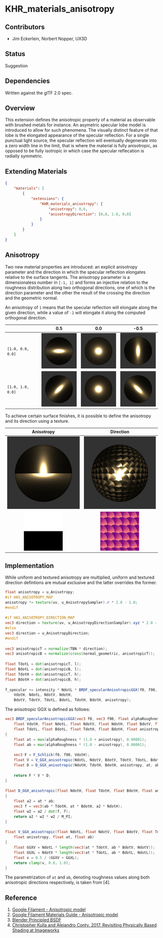 # KHR\_materials\_anisotropy

## Contributors

* Jim Eckerlein, Norbert Nopper, UX3D

## Status

Suggestion

## Dependencies

Written against the glTF 2.0 spec.

## Overview

This extension defines the anisotropic property of a material as observable with brushed metals for instance.
An asymetric specular lobe model is introduced to allow for such phenomena.
The visually distinct feature of that lobe is the elongated appearance of the specular reflection.
For a single punctual light source, the specular reflection will eventually degenerate into a zero width line in the limit,
that is where the material is fully anisotropic, as opposed to be fully isotropic in which case the specular reflecation is radially symmetric.

## Extending Materials

```json
{
    "materials": [
        {
            "extensions": {
                "KHR_materials_anisotropy": {
                    "anisotropy": 0.6,
                    "anisotropyDirection": [0.0, 1.0, 0.0]
                }
            }
        }
    ]
}
```

## Anisotropy

Two new material properties are introduced: an explicit anisotropy parameter and the direction in which the specular reflection elongates relative to the surface tangents.
The anisotropy parameter is a dimensionaless number in `[-1, 1]` and forms an injective relation to the roughness distribution along two orthogonal directions, one of which is the direction parameter and the other the result of the crossing the direction and the geometric normal.

An anisotropy of `1` means that the specular reflection will elongate along the given direction,
while a value of `-1` will elongate it along the computed orthogonal direction.

| | 0.5 | 0.0 | -0.5 |
| --- | --- | --- | --- |
| `[1.0, 0.0, 0.0]` | ![Fig. 3](figures/fig3.jpg) | ![Fig. 2](figures/fig2.jpg) | ![Fig. 1](figures/fig1.jpg)
| `[1.0, 1.0, 0.0]` | ![Fig. 6](figures/fig6.jpg) | ![Fig. 5](figures/fig5.jpg) | ![Fig. 4](figures/fig4.jpg)

To achieve certain surface finishes, it is possible to define the anisotropy and its direction using a texture.

| Anisotropy | Direction |
|:---:|:---:|
| ![Fig. 7](figures/fig7.jpg) | ![Fig. 8](figures/fig8.jpg) |
| ![Fig. 9](figures/fig9.jpg) | ![Fig. 10](figures/fig10.jpg) |

## Implementation

While uniform and textured anisotropy are multiplied, uniform and textured direction defintions are mutual exclusive and the latter overrides the former.

```glsl
float anisotropy = u_Anisotropy;
#if HAS_ANISOTROPY_MAP
anisotropy *= texture(uv, u_AnisotropySampler).r * 2.0 - 1.0;
#endif

#if HAS_ANISOTROPY_DIRECTION_MAP
vec3 direction = texture(uv, u_AnisotropyDirectionSampler).xyz * 2.0 - vec3(1.0);
#else
vec3 direction = u_AnisotropyDirection;
#endif

vec3 anisotropicT = normalize(TBN * direction);
vec3 anisotropicB = normalize(cross(normal_geometric, anisotropicT));

float TdotL = dot(anisotropicT, l);
float BdotL = dot(anisotropicB, l);
float TdotH = dot(anisotropicT, h);
float BdotH = dot(anisotropicB, h);

f_specular += intensity * NdotL * BRDF_specularAnisotropicGGX(f0, f90, alphaRoughness,
    VdotH, NdotL, NdotV, NdotH,
    BdotV, TdotV, TdotL, BdotL, TdotH, BdotH, anisotropy);
```

The anisotropic GGX is defined as follows:

```glsl
vec3 BRDF_specularAnisotropicGGX(vec3 f0, vec3 f90, float alphaRoughness,
    float VdotH, float NdotL, float NdotV, float NdotH, float BdotV, float TdotV,
    float TdotL, float BdotL, float TdotH, float BdotH, float anisotropy)
{
    float at = max(alphaRoughness * (1.0 + anisotropy), 0.00001);
    float ab = max(alphaRoughness * (1.0 - anisotropy), 0.00001);

    vec3 F = F_Schlick(f0, f90, VdotH);
    float V = V_GGX_anisotropic(NdotL, NdotV, BdotV, TdotV, TdotL, BdotL, anisotropy, at, ab);
    float D = D_GGX_anisotropic(NdotH, TdotH, BdotH, anisotropy, at, ab);

    return F * V * D;
}

float D_GGX_anisotropic(float NdotH, float TdotH, float BdotH, float anisotropy, float at, float ab)
{
    float a2 = at * ab;
    vec3 f = vec3(ab * TdotH, at * BdotH, a2 * NdotH);
    float w2 = a2 / dot(f, f);
    return a2 * w2 * w2 / M_PI;
}

float V_GGX_anisotropic(float NdotL, float NdotV, float BdotV, float TdotV, float TdotL, float BdotL,
    float anisotropy, float at, float ab)
{
    float GGXV = NdotL * length(vec3(at * TdotV, ab * BdotV, NdotV));
    float GGXL = NdotV * length(vec3(at * TdotL, ab * BdotL, NdotL));
    float v = 0.5 / (GGXV + GGXL);
    return clamp(v, 0.0, 1.0);
}
```

The parametrization of `at` and `ab`, denoting roughness values along both anisotropic directions respectively, is taken from [4].

## Reference

1. [Google Filament - Anisotropic model](https://google.github.io/filament/Filament.md.html#materialsystem/anisotropicmodel)
2. [Google Filament Materials Guide - Anisotropic model](https://google.github.io/filament/Materials.md.html#materialmodels/litmodel/anisotropy)
3. [Blender Principled BSDF](https://docs.blender.org/manual/en/latest/render/shader_nodes/shader/principled.html)
4. [Christopher Kulla and Alejandro Conty. 2017. Revisiting Physically Based Shading at Imageworks](https://blog.selfshadow.com/publications/s2017-shading-course/imageworks/s2017_pbs_imageworks_slides_v2.pdf)
